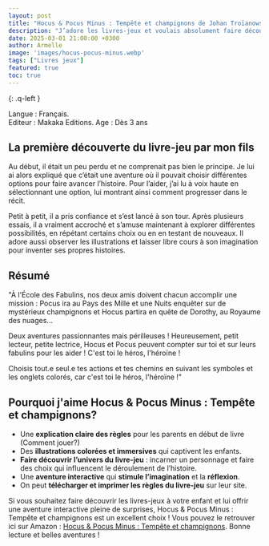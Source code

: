 ```yaml
---
layout: post
title: "Hocus & Pocus Minus : Tempête et champignons de Johan Troïanowski et Gorobeï "
description: "J’adore les livres-jeux et voulais absolument faire découvrir cet univers à mon fils. Grâce à Hocus & Pocus Minus : Tempête et champignons, il peut désormais faire ses propres choix et devenir le héros de l’histoire !"
date: 2025-03-01 21:00:00 +0300
author: Armelle
image: 'images/hocus-pocus-minus.webp'
tags: ["Livres jeux"]
featured: true
toc: true
---
```


{: .q-left }

Langue : Français.   
Editeur : Makaka Editions. 
Age : Dès 3 ans

## La première découverte du livre-jeu par mon fils

Au début, il était un peu perdu et ne comprenait pas bien le principe. Je lui ai alors expliqué que c’était une aventure où il pouvait choisir différentes options pour faire avancer l’histoire. Pour l’aider, j’ai lu à voix haute en sélectionnant une option, lui montrant ainsi comment progresser dans le récit.

Petit à petit, il a pris confiance et s’est lancé à son tour. Après plusieurs essais, il a vraiment accroché et s’amuse maintenant à explorer différentes possibilités, en répétant certains choix ou en en testant de nouveaux. Il adore aussi observer les illustrations et laisser libre cours à son imagination pour inventer ses propres histoires.

## Résumé

"À l'École des Fabulins, nos deux amis doivent chacun accomplir une mission : Pocus ira au Pays des Mille et une Nuits enquêter sur de mystérieux champignons et Hocus partira en quête de Dorothy, au Royaume des nuages... 

Deux aventures passionnantes mais périlleuses ! Heureusement, petit lecteur, petite lectrice, Hocus et Pocus peuvent compter sur toi et sur leurs fabulins pour les aider ! C'est toi le héros, l'héroïne ! 

Choisis tout.e seul.e tes actions et tes chemins en suivant les symboles et les onglets colorés, car c'est toi le héros, l'héroïne !"


## Pourquoi j'aime Hocus & Pocus Minus : Tempête et champignons?

- Une **explication claire des règles** pour les parents en début de livre (Comment jouer?)
- Des **illustrations colorées et immersives** qui captivent les enfants.
- **Faire découvrir l’univers du livre-jeu** : incarner un personnage et faire des choix qui influencent le déroulement de l’histoire.
- Une **aventure interactive** qui **stimule l’imagination** et la **réflexion**.
- On peut **télécharger et imprimer les règles du livre-jeu** sur leur site. 

Si vous souhaitez faire découvrir les livres-jeux à votre enfant et lui offrir une aventure interactive pleine de surprises, Hocus & Pocus Minus : Tempête et champignons est un excellent choix ! Vous pouvez le retrouver ici sur Amazon : [Hocus & Pocus Minus : Tempête et champignons](https://amzn.to/4kSBoXN). Bonne lecture et belles aventures ! 

 




